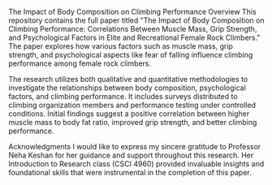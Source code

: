 The Impact of Body Composition on Climbing Performance
Overview
This repository contains the full paper titled "The Impact of Body Composition on Climbing Performance: Correlations Between Muscle Mass, Grip Strength, and Psychological Factors in Elite and Recreational Female Rock Climbers." The paper explores how various factors such as muscle mass, grip strength, and psychological aspects like fear of falling influence climbing performance among female rock climbers.

The research utilizes both qualitative and quantitative methodologies to investigate the relationships between body composition, psychological factors, and climbing performance. It includes surveys distributed to climbing organization members and performance testing under controlled conditions. Initial findings suggest a positive correlation between higher muscle mass to body fat ratio, improved grip strength, and better climbing performance.

Acknowledgments
I would like to express my sincere gratitude to Professor Neha Keshan for her guidance and support throughout this research. Her Introduction to Research class (CSCI 4960) provided invaluable insights and foundational skills that were instrumental in the completion of this paper.
